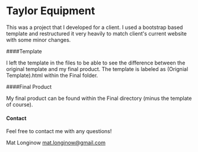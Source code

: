 # Taylor Equipment

This was a project that I developed for a client. I used a bootstrap based template and restructured it very heavily to match client's current website with some minor changes.


####Template

I left the template in the files to be able to see the difference between the original template and my final product. The template is labeled as (Orignial Template).html within the Final folder.

####Final Product

My final product can be found within the Final directory (minus the template of course).

#### Contact

Feel free to contact me with any questions!

Mat Longinow
mat.longinow@gmail.com